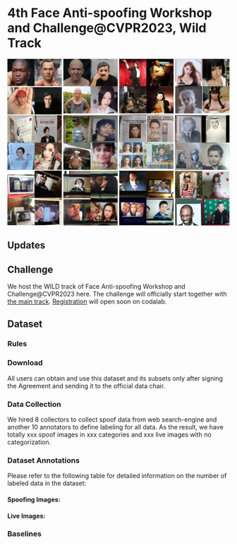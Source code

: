 # 4th Face Anti-spoofing Workshop and Challenge@CVPR2023, Wild Track

<div align="left">
<img src="https://raw.githubusercontent.com/nttstar/insightface-resources/master/images/faswild_large.png" width="640"/>
</div>

## Updates


## Challenge

We host the WILD track of Face Anti-spoofing Workshop and Challenge@CVPR2023 here. The challenge will officially start together with [the main track](https://sites.google.com/view/face-anti-spoofing-challenge/welcome/challengecvpr2023?authuser=0). [Registration](#) will open soon on codalab. 

## Dataset

### Rules



### Download

All users can obtain and use this dataset and its subsets only after signing the Agreement and sending it to the official data chair.


### Data Collection

We hired 8 collectors to collect spoof data from web search-engine and another 10 annotators to define labeling for all data.  As the result, we have totally xxx spoof images in xxx categories and xxx live images with no categorization.


### Dataset Annotations

Please refer to the following table for detailed information on the number of labeled data in the dataset:

#### Spoofing Images:


#### Live Images:




### Baselines


